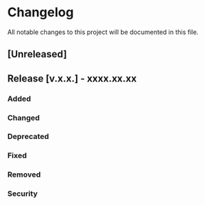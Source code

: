 # Changelog

All notable changes to this project will be documented in this file.

## [Unreleased]

## Release [v.x.x.] - xxxx.xx.xx

### Added

### Changed

### Deprecated

### Fixed

### Removed

### Security